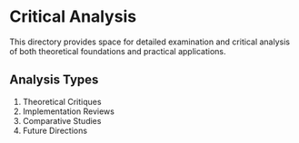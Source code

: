 # Critical Analysis

This directory provides space for detailed examination and critical analysis of both theoretical foundations and practical applications.

## Analysis Types

1. Theoretical Critiques
2. Implementation Reviews
3. Comparative Studies
4. Future Directions